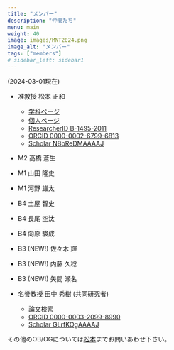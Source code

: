 ```yaml
---
title: "メンバー"
description: "仲間たち"
menu: main
weight: 40
image: images/MNT2024.png
image_alt: "メンバー"
tags: ["members"]
# sidebar_left: sidebar1
---
```

(2024-03-01現在)
* 准教授 松本 正和
  * [学科ページ](http://www.chem.okayama-u.ac.jp/faculty/matsumoto)
  * [個人ページ](http://vitroid.github.io)
  * [ResearcherID B-1495-2011](https://researcherid.com/rid/B-1495-2011)
  * [ORCID 0000-0002-6799-6813](https://orcid.org/0000-0002-6799-6813)
  * [Scholar NBbReDMAAAAJ](https://scholar.google.co.jp/citations?user=NBbReDMAAAAJ)
* M2 高橋 蒼生
* M1 山田 隆史
* M1 河野 雄太
* B4 土屋 智史
* B4 長尾 空汰
* B4 向原 駿成
* B3 (NEW!) 佐々木 輝
* B3 (NEW!) 内藤 久稔
* B3 (NEW!) 矢間 瀬名

* 名誉教授 田中 秀樹 (共同研究者)
  * [論文検索](http://www.riis.okayama-u.ac.jp/papers/) 
  <!-- * [ResearcherID DVE-8788-2022](https://researcherid.com/rid/DVE-8788-2022) -->
  * [ORCID 0000-0003-2099-8990](https://orcid.org/0000-0003-2099-8990)
  * [Scholar GLrfKOgAAAAJ](https://scholar.google.co.jp/citations?user=GLrfKOgAAAAJ)

その他のOB/OGについては[松本](mailto:vitroid@gmail.com)までお問いあわせ下さい。